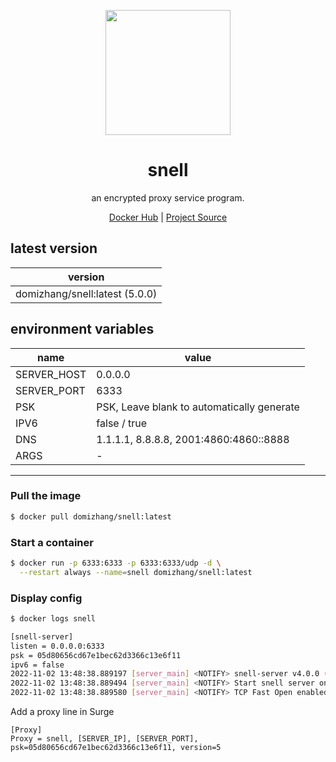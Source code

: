 <p align="center">
<a href="https://hub.docker.com/r/domizhang/snell">
<img src="https://theme.zdassets.com/theme_assets/2123378/a7dc51ceadb6f150167ee53d78bc00408da16d4f.png" width="200px"/>
</a>
</p>

<h1 align="center">snell</h1>

<p align="center">an encrypted proxy service program.</p>

<p align=center>
<a href="https://hub.docker.com/r/domizhang/snell">Docker Hub</a> | 
<a href="https://manual.nssurge.com/others/snell.html">Project Source</a>
</p>

## latest version

|version|
|---|
|domizhang/snell:latest (5.0.0)|


## environment variables

|name|value|
|---|---|
|SERVER_HOST|0.0.0.0|
|SERVER_PORT|6333|
|PSK|PSK, Leave blank to automatically generate|
|IPV6|false / true|
|DNS|1.1.1.1, 8.8.8.8, 2001:4860:4860::8888|
|ARGS|-|

***

### Pull the image

```bash
$ docker pull domizhang/snell:latest
```

### Start a container

```bash
$ docker run -p 6333:6333 -p 6333:6333/udp -d \
  --restart always --name=snell domizhang/snell:latest
```

### Display config

```bash
$ docker logs snell

[snell-server]
listen = 0.0.0.0:6333
psk = 05d80656cd67e1bec62d3366c13e6f11
ipv6 = false
2022-11-02 13:48:38.889197 [server_main] <NOTIFY> snell-server v4.0.0 (Nov  1 2022 20:07:09)
2022-11-02 13:48:38.889494 [server_main] <NOTIFY> Start snell server on 0.0.0.0:6333
2022-11-02 13:48:38.889580 [server_main] <NOTIFY> TCP Fast Open enabled
```

Add a proxy line in Surge

```
[Proxy]
Proxy = snell, [SERVER_IP], [SERVER_PORT], psk=05d80656cd67e1bec62d3366c13e6f11, version=5
```

